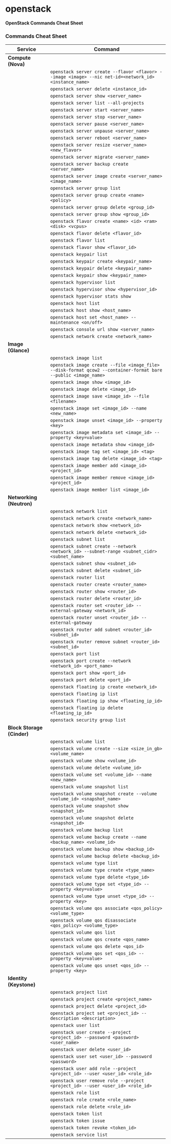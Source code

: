 # openstack
 

**OpenStack Commands Cheat Sheet**

### Commands Cheat Sheet

| Service  | Command |
| --- | --- |
| **Compute (Nova)** |
| | `openstack server create --flavor <flavor> --image <image> --nic net-id=<network_id> <instance_name>` | Create a new server instance |
| | `openstack server delete <instance_id>` | Delete a server instance |
| | `openstack server show <server_name>` | Show server details |
| | `openstack server list --all-projects` | List all servers across all projects |
| | `openstack server start <server_name>` | Start a server |
| | `openstack server stop <server_name>` | Stop a server |
| | `openstack server pause <server_name>` | Pause a server |
| | `openstack server unpause <server_name>` | Unpause a server |
| | `openstack server reboot <server_name>` | Reboot a server |
| | `openstack server resize <server_name> <new_flavor>` | Resize a server to a new flavor |
| | `openstack server migrate <server_name>` | Migrate a server to a new host |
| | `openstack server backup create <server_name>` | Create a new backup of a server |
| | `openstack server image create <server_name> <image_name>` | Create a new image by taking a snapshot of a server |
| | `openstack server group list` | List all server groups |
| | `openstack server group create <name> <policy>` | Create a new server group with a specific policy |
| | `openstack server group delete <group_id>` | Delete a server group |
| | `openstack server group show <group_id>` | Show server group details |
| | `openstack flavor create <name> <id> <ram> <disk> <vcpus>` | Create a new flavor |
| | `openstack flavor delete <flavor_id>` | Delete a flavor |
| | `openstack flavor list` | List all flavors |
| | `openstack flavor show <flavor_id>` | Show flavor details |
| | `openstack keypair list` | List all key pairs |
| | `openstack keypair create <keypair_name>` | Create a new key pair |
| | `openstack keypair delete <keypair_name>` | Delete a key pair |
| | `openstack keypair show <keypair_name>` | Show key pair details |
| | `openstack hypervisor list` | List all hypervisors |
| | `openstack hypervisor show <hypervisor_id>` | Show hypervisor details |
| | `openstack hypervisor stats show` | Show hypervisor statistics |
| | `openstack host list` | List all hosts |
| | `openstack host show <host_name>` | Show host details |
| | `openstack host set <host_name> --maintenance <on/off>` | Set host maintenance mode |
| | `openstack console url show <server_name>` | Show console URL of a server |
| | `openstack network create <network_name>` | Create a new network |
| **Image (Glance)** |
| | `openstack image list` | List all images |
| | `openstack image create --file <image_file> --disk-format qcow2 --container-format bare --public <image_name>` | Create a new image |
| | `openstack image show <image_id>` | Show image details |
| | `openstack image delete <image_id>` | Delete an image |
| | `openstack image save <image_id> --file <filename>` | Save an image to a file |
| | `openstack image set <image_id> --name <new_name>` | Rename an image |
| | `openstack image unset <image_id> --property <key>` | Unset an image property |
| | `openstack image metadata set <image_id> --property <key=value>` | Set image metadata |
| | `openstack image metadata show <image_id>` | Show image metadata |
| | `openstack image tag set <image_id> <tag>` | Set an image tag |
| | `openstack image tag delete <image_id> <tag>` | Delete an image tag |
| | `openstack image member add <image_id> <project_id>` | Add an image member |
| | `openstack image member remove <image_id> <project_id>` | Remove an image member |
| | `openstack image member list <image_id>` | List all image members |
| **Networking (Neutron)** |
| | `openstack network list` | List all networks |
| | `openstack network create <network_name>` | Create a new network |
| | `openstack network show <network_id>` | Show network details |
| | `openstack network delete <network_id>` | Delete a network |
| | `openstack subnet list` | List all subnets |
| | `openstack subnet create --network <network_id> --subnet-range <subnet_cidr> <subnet_name>` | Create a new subnet |
| | `openstack subnet show <subnet_id>` | Show subnet details |
| | `openstack subnet delete <subnet_id>` | Delete a subnet |
| | `openstack router list` | List all routers |
| | `openstack router create <router_name>` | Create a new router |
| | `openstack router show <router_id>` | Show router details |
| | `openstack router delete <router_id>` | Delete a router |
| | `openstack router set <router_id> --external-gateway <network_id>` | Set the external gateway for a router |
| | `openstack router unset <router_id> --external-gateway` | Unset the external gateway for a router |
| | `openstack router add subnet <router_id> <subnet_id>` | Add a subnet to a router |
| | `openstack router remove subnet <router_id> <subnet_id>` | Remove a subnet from a router |
| | `openstack port list` | List all ports |
| | `openstack port create --network <network_id> <port_name>` | Create a new port |
| | `openstack port show <port_id>` | Show port details |
| | `openstack port delete <port_id>` | Delete a port |
| | `openstack floating ip create <network_id>` | Create a new floating IP |
| | `openstack floating ip list` | List all floating IPs |
| | `openstack floating ip show <floating_ip_id>` | Show floating IP details |
| | `openstack floating ip delete <floating_ip_id>` | Delete a floating IP |
| | `openstack security group list` | List all security groups |
| **Block Storage (Cinder)** |
| | `openstack volume list` | List all volumes |
| | `openstack volume create --size <size_in_gb> <volume_name>` | Create a new volume |
| | `openstack volume show <volume_id>` | Show volume details |
| | `openstack volume delete <volume_id>` | Delete a volume |
| | `openstack volume set <volume_id> --name <new_name>` | Rename a volume |
| | `openstack volume snapshot list` | List all volume snapshots |
| | `openstack volume snapshot create --volume <volume_id> <snapshot_name>` | Create a new volume snapshot |
| | `openstack volume snapshot show <snapshot_id>` | Show volume snapshot details |
| | `openstack volume snapshot delete <snapshot_id>` | Delete a volume snapshot |
| | `openstack volume backup list` | List all volume backups |
| | `openstack volume backup create --name <backup_name> <volume_id>` | Create a new volume backup |
| | `openstack volume backup show <backup_id>` | Show volume backup details |
| | `openstack volume backup delete <backup_id>` | Delete a volume backup |
| | `openstack volume type list` | List all volume types |
| | `openstack volume type create <type_name>` | Create a new volume type |
| | `openstack volume type delete <type_id>` | Delete a volume type |
| | `openstack volume type set <type_id> --property <key=value>` | Set volume type properties |
| | `openstack volume type unset <type_id> --property <key>` | Unset volume type properties |
| | `openstack volume qos associate <qos_policy> <volume_type>` | Associate a QoS policy with a volume type |
| | `openstack volume qos disassociate <qos_policy> <volume_type>` | Disassociate a QoS policy from a volume type |
| | `openstack volume qos list` | List all QoS policies |
| | `openstack volume qos create <qos_name>` | Create a new QoS policy |
| | `openstack volume qos delete <qos_id>` | Delete a QoS policy |
| | `openstack volume qos set <qos_id> --property <key=value>` | Set QoS policy properties |
| | `openstack volume qos unset <qos_id> --property <key>` | Unset QoS policy properties |
| **Identity (Keystone)** |
| | `openstack project list` | List all projects |
| | `openstack project create <project_name>` | Create a new project |
| | `openstack project delete <project_id>` | Delete a project |
| | `openstack project set <project_id> --description <description>` | Set project description |
| | `openstack user list` | List all users |
| | `openstack user create --project <project_id> --password <password> <user_name>` | Create a new user |
| | `openstack user delete <user_id>` | Delete a user |
| | `openstack user set <user_id> --password <password>` | Change a user's password |
| | `openstack user add role --project <project_id> --user <user_id> <role_id>` | Add a role to a user in a project |
| | `openstack user remove role --project <project_id> --user <user_id> <role_id>` | Remove a role from a user in a project |
| | `openstack role list` | List all roles |
| | `openstack role create <role_name>` | Create a new role |
| | `openstack role delete <role_id>` | Delete a role |
| | `openstack token list` | List all tokens |
| | `openstack token issue` | Issue a new token |
| | `openstack token revoke <token_id>` | Revoke a token |
| | `openstack service list` | List all services |
